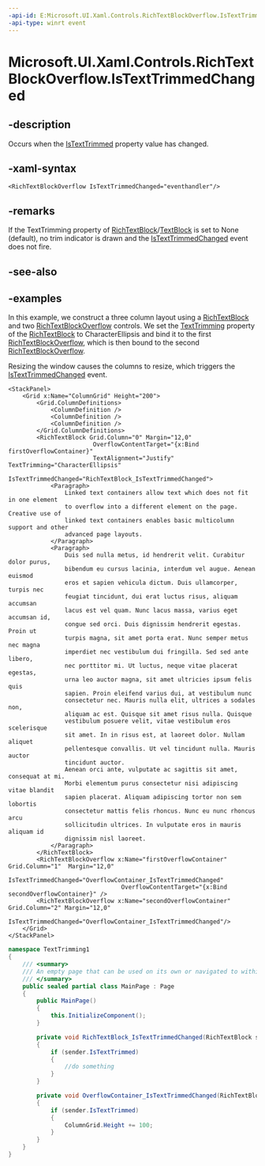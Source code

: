```yaml
---
-api-id: E:Microsoft.UI.Xaml.Controls.RichTextBlockOverflow.IsTextTrimmedChanged
-api-type: winrt event
---
```


<!-- Event syntax.
public event TypedEventHandler IsTextTrimmedChanged<RichTextBlockOverflow, IsTextTrimmedChangedEventArgs>
-->

# Microsoft.UI.Xaml.Controls.RichTextBlockOverflow.IsTextTrimmedChanged

## -description

Occurs when the [IsTextTrimmed](richtextblockoverflow_istexttrimmed.md) property value has changed.

## -xaml-syntax

```xaml
<RichTextBlockOverflow IsTextTrimmedChanged="eventhandler"/>
```

## -remarks

If the TextTrimming property of [RichTextBlock](../microsoft.ui.xaml.controls/richtextblock.md)/[TextBlock](../microsoft.ui.xaml.controls/textblock.md) is set to None (default), no trim indicator is drawn and the [IsTextTrimmedChanged](richtextblockoverflow_istexttrimmedchanged.md) event does not fire.

## -see-also

## -examples

In this example, we construct a three column layout using a [RichTextBlock](../microsoft.ui.xaml.controls/richtextblock.md) and two [RichTextBlockOverflow](richtextblockoverflow.md) controls. We set the [TextTrimming](richtextblock_texttrimming.md) property of the [RichTextBlock](../microsoft.ui.xaml.controls/richtextblock.md) to CharacterEllipsis and bind it to the first [RichTextBlockOverflow](richtextblockoverflow.md), which is then bound to the second [RichTextBlockOverflow](richtextblockoverflow.md).

Resizing the window causes the columns to resize, which triggers the [IsTextTrimmedChanged](richtextblockoverflow_istexttrimmedchanged.md) event.

``` xaml
<StackPanel>
    <Grid x:Name="ColumnGrid" Height="200">
        <Grid.ColumnDefinitions>
            <ColumnDefinition />
            <ColumnDefinition />
            <ColumnDefinition />
        </Grid.ColumnDefinitions>
        <RichTextBlock Grid.Column="0" Margin="12,0" 
                        OverflowContentTarget="{x:Bind firstOverflowContainer}"
                        TextAlignment="Justify" TextTrimming="CharacterEllipsis"                         
                        IsTextTrimmedChanged="RichTextBlock_IsTextTrimmedChanged">
            <Paragraph>
                Linked text containers allow text which does not fit in one element 
                to overflow into a different element on the page. Creative use of 
                linked text containers enables basic multicolumn support and other 
                advanced page layouts.
            </Paragraph>
            <Paragraph>
                Duis sed nulla metus, id hendrerit velit. Curabitur dolor purus, 
                bibendum eu cursus lacinia, interdum vel augue. Aenean euismod 
                eros et sapien vehicula dictum. Duis ullamcorper, turpis nec 
                feugiat tincidunt, dui erat luctus risus, aliquam accumsan 
                lacus est vel quam. Nunc lacus massa, varius eget accumsan id, 
                congue sed orci. Duis dignissim hendrerit egestas. Proin ut 
                turpis magna, sit amet porta erat. Nunc semper metus nec magna 
                imperdiet nec vestibulum dui fringilla. Sed sed ante libero, 
                nec porttitor mi. Ut luctus, neque vitae placerat egestas, 
                urna leo auctor magna, sit amet ultricies ipsum felis quis 
                sapien. Proin eleifend varius dui, at vestibulum nunc 
                consectetur nec. Mauris nulla elit, ultrices a sodales non, 
                aliquam ac est. Quisque sit amet risus nulla. Quisque 
                vestibulum posuere velit, vitae vestibulum eros scelerisque 
                sit amet. In in risus est, at laoreet dolor. Nullam aliquet 
                pellentesque convallis. Ut vel tincidunt nulla. Mauris auctor 
                tincidunt auctor.
                Aenean orci ante, vulputate ac sagittis sit amet, consequat at mi. 
                Morbi elementum purus consectetur nisi adipiscing vitae blandit 
                sapien placerat. Aliquam adipiscing tortor non sem lobortis 
                consectetur mattis felis rhoncus. Nunc eu nunc rhoncus arcu 
                sollicitudin ultrices. In vulputate eros in mauris aliquam id 
                dignissim nisl laoreet.
            </Paragraph>
        </RichTextBlock>
        <RichTextBlockOverflow x:Name="firstOverflowContainer" Grid.Column="1"  Margin="12,0"
                                IsTextTrimmedChanged="OverflowContainer_IsTextTrimmedChanged"
                                OverflowContentTarget="{x:Bind secondOverflowContainer}" />
        <RichTextBlockOverflow x:Name="secondOverflowContainer" Grid.Column="2" Margin="12,0" 
                                IsTextTrimmedChanged="OverflowContainer_IsTextTrimmedChanged"/>
    </Grid>
</StackPanel>
```

``` csharp
namespace TextTrimming1
{
    /// <summary>
    /// An empty page that can be used on its own or navigated to within a Frame.
    /// </summary>
    public sealed partial class MainPage : Page
    {
        public MainPage()
        {
            this.InitializeComponent();
        }

        private void RichTextBlock_IsTextTrimmedChanged(RichTextBlock sender, IsTextTrimmedChangedEventArgs args)
        {
            if (sender.IsTextTrimmed)
            {
                //do something
            }
        }

        private void OverflowContainer_IsTextTrimmedChanged(RichTextBlockOverflow sender, IsTextTrimmedChangedEventArgs args)
        {
            if (sender.IsTextTrimmed)
            {
                ColumnGrid.Height += 100;
            }
        }
    }
}
```
